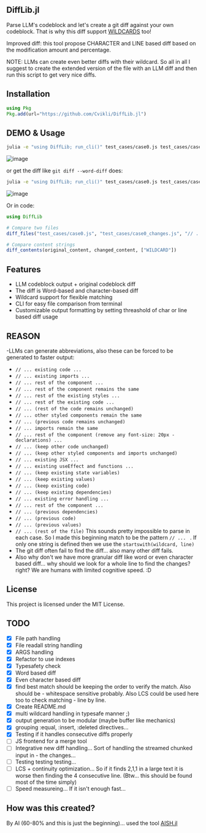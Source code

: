 ## DiffLib.jl

Parse LLM's codeblock and let's create a git diff against your own codeblock. That is why this diff support [WILDCARDS](https://github.com/Cvikli/DiffLib.jl?tab=readme-ov-file#reason) too! 

Improved diff: this tool propose CHARACTER and LINE based diff based on the modification amount and percentage. 

NOTE: LLMs can create even better diffs with their wildcard. So all in all I suggest to create the extended version of the file with an LLM diff and then run this script to get very nice diffs. 

## Installation

```julia
using Pkg
Pkg.add(url="https://github.com/Cvikli/DiffLib.jl")
```

## DEMO & Usage
```sh
julia -e "using DiffLib; run_cli()" test_cases/case0.js test_cases/case0_changes.js -d -w "// ..."
```
![image](https://github.com/user-attachments/assets/c5c45bc5-a754-4fb6-9f17-f44abd787c6f)


or get the diff like `git diff --word-diff` does:
```sh
julia -e "using DiffLib; run_cli()" test_cases/case0.js test_cases/case0_changes.js -w "// ..."
```
![image](https://github.com/user-attachments/assets/551c1a7c-aa41-459c-a527-ab8392342c48)

Or in code:
```julia
using DiffLib

# Compare two files
diff_files("test_cases/case0.js", "test_cases/case0_changes.js", "// ... ")

# Compare content strings
diff_contents(original_content, changed_content, ["WILDCARD"])
```

## Features
- LLM codeblock output + original codeblock diff
- The diff is Word-based and character-based diff
- Wildcard support for flexible matching
- CLI for easy file comparison from terminal
- Customizable output formatting by setting threashold of char or line based diff usage


## REASON
-LLMs can generate abbreviations, also these can be forced to be generated to faster output:
  - `// ... existing code ...`
  - `// ... existing imports ...`
  - `// ... rest of the component ...`
  - `// ... rest of the component remains the same`
  - `// ... rest of the existing styles ...`
  - `// ... rest of the existing code ...`
  - `// ... (rest of the code remains unchanged)`
  - `// ... other styled components remain the same`
  - `// ... (previous code remains unchanged)`
  - `// ... imports remain the same`
  - `// ... rest of the component (remove any font-size: 20px - declarations) ...`
  - `// ... (keep other code unchanged)`
  - `// ... (keep other styled components and imports unchanged)`
  - `// ... existing JSX ...`
  - `// ... existing useEffect and functions ...`
  - `// ... (keep existing state variables)`
  - `// ... (keep existing values)`
  - `// ... (keep existing code)`
  - `// ... (keep existing dependencies)`
  - `// ... existing error handling ...`  
  - `// ... rest of the component ...`
  - `// ... (previous dependencies)`
  - `// ... (previous code)`
  - `// ... (previous values)`
  - `// ... (rest of the file)`
This sounds pretty impossible to parse in each case. So I made this beginning match to be the pattern `// ... ` . If only one string is defined then we use the `startswith(wildcard, line)` 
- The git diff often fail to find the diff... also many other diff fails. 
- Also why don't we have more granular diff like word or even character based diff... why should we look for a whole line to find the changes? right? We are humans with limited cognitive speed. :D

## License

This project is licensed under the MIT License.


## TODO
- [x] File path handling
- [x] File readall string handling
- [x] ARGS handling
- [x] Refactor to use indexes
- [x] Typesafety check
- [x] Word based diff
- [x] Even character based diff
- [x] find best match should be keeping the order to verify the match. Also should be - whitespace sensitive probably. Also LCS could be used here too to check matching - line by line.
- [x] Create README.md
- [x] multi wildcard handling in typesafe manner ;)
- [x] output generation to be modular (maybe buffer like mechanics)
- [x] grouping :equal, :insert, :deleted directives...
- [x] Testing if it handles consecutive diffs properly
- [ ] JS frontend for a merge tool
- [ ] Integrative new diff handling... Sort of handling the streamed chunked input in - the changes...
- [ ] Testing testing testing...
- [ ] LCS + continuity optimization... So if it finds 2,1,1 in a large text it is worse then finding the 4 consecutive line. (Btw... this should be found most of the time simply)
- [ ] Speed measureing... If it isn't enough fast...

## How was this created?
By AI (60-80% and this is just the beginning)... used the tool [AISH.jl](https://github.com/Cvikli/AISH.jl)

